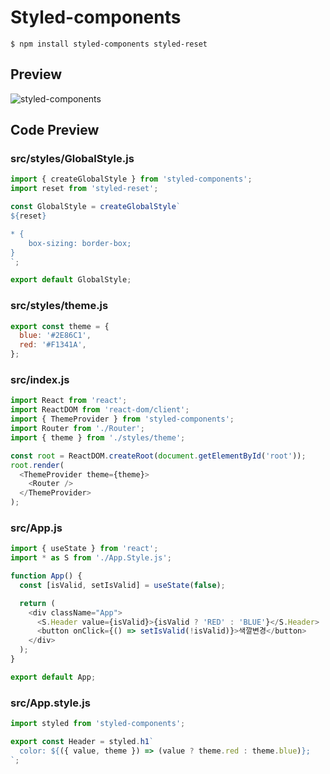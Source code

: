 # Styled-components

```shell
$ npm install styled-components styled-reset
```

## Preview

![styled-components](https://user-images.githubusercontent.com/118904460/204459972-b2d6c313-c5af-409a-8e64-df3a5343ff0f.gif)


## Code Preview

### src/styles/GlobalStyle.js
```javascript
import { createGlobalStyle } from 'styled-components';
import reset from 'styled-reset';

const GlobalStyle = createGlobalStyle`
${reset}

* {
    box-sizing: border-box;
}
`;

export default GlobalStyle;
```

### src/styles/theme.js
```javascript
export const theme = {
  blue: '#2E86C1',
  red: '#F1341A',
};

```

### src/index.js
```javascript
import React from 'react';
import ReactDOM from 'react-dom/client';
import { ThemeProvider } from 'styled-components';
import Router from './Router';
import { theme } from './styles/theme';

const root = ReactDOM.createRoot(document.getElementById('root'));
root.render(
  <ThemeProvider theme={theme}>
    <Router />
  </ThemeProvider>
);

```

### src/App.js
```javascript
import { useState } from 'react';
import * as S from './App.Style.js';

function App() {
  const [isValid, setIsValid] = useState(false);

  return (
    <div className="App">
      <S.Header value={isValid}>{isValid ? 'RED' : 'BLUE'}</S.Header>
      <button onClick={() => setIsValid(!isValid)}>색깔변경</button>
    </div>
  );
}

export default App;

```

### src/App.style.js
```javascript
import styled from 'styled-components';

export const Header = styled.h1`
  color: ${({ value, theme }) => (value ? theme.red : theme.blue)};
`;

```
